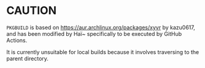 CAUTION
===

`PKGBUILD` is based on https://aur.archlinux.org/packages/xyvr by kazu0617, and has been modified by Haï~ specifically to be executed by GitHub Actions.

It is currently unsuitable for local builds because it involves traversing to the parent directory.
